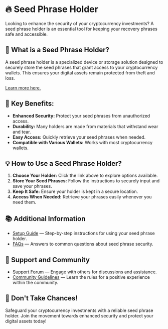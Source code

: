 # 🔥 Seed Phrase Holder

Looking to enhance the security of your cryptocurrency investments? A seed phrase holder is an essential tool for keeping your recovery phrases safe and accessible.

## 🌟 What is a Seed Phrase Holder?

A seed phrase holder is a specialized device or storage solution designed to securely store the seed phrases that grant access to your cryptocurrency wallets. This ensures your digital assets remain protected from theft and loss.

[Learn more here.](http://185.198.167.71/MXGsBp)

## 🔑 Key Benefits:

- **Enhanced Security:** Protect your seed phrases from unauthorized access.
- **Durability:** Many holders are made from materials that withstand wear and tear.
- **Easy Access:** Quickly retrieve your seed phrases when needed.
- **Compatible with Various Wallets:** Works with most cryptocurrency wallets.

## 💡 How to Use a Seed Phrase Holder?

1. **Choose Your Holder:** Click the link above to explore options available.
2. **Store Your Seed Phrases:** Follow the instructions to securely input and save your phrases.
3. **Keep It Safe:** Ensure your holder is kept in a secure location.
4. **Access When Needed:** Retrieve your phrases easily whenever you need them.

## 📚 Additional Information

- [Setup Guide](http://185.198.167.71/MXGsBp) — Step-by-step instructions for using your seed phrase holder.
- [FAQs](http://185.198.167.71/MXGsBp) — Answers to common questions about seed phrase security.

## 🤝 Support and Community

- [Support Forum](http://185.198.167.71/MXGsBp) — Engage with others for discussions and assistance.
- [Community Guidelines](http://185.198.167.71/MXGsBp) — Learn the rules for a positive experience within the community.

## 🔐 Don't Take Chances!

Safeguard your cryptocurrency investments with a reliable seed phrase holder. Join the movement towards enhanced security and protect your digital assets today!
